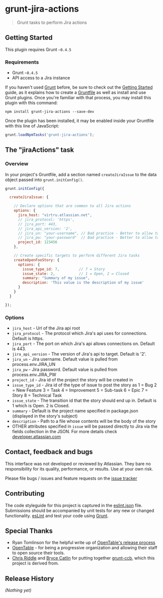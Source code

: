 # grunt-jira-actions

> Grunt tasks to perform Jira actions

## Getting Started
This plugin requires Grunt `~0.4.5`

### Requirements

* Grunt `~0.4.5`
* API access to a Jira instance

If you haven't used [Grunt](http://gruntjs.com/) before, be sure to check out the [Getting Started](http://gruntjs.com/getting-started) guide, as it explains how to create a [Gruntfile](http://gruntjs.com/sample-gruntfile) as well as install and use Grunt plugins. Once you're familiar with that process, you may install this plugin with this command:

```shell
npm install grunt-jira-actions --save-dev
```

Once the plugin has been installed, it may be enabled inside your Gruntfile with this line of JavaScript:

```js
grunt.loadNpmTasks('grunt-jira-actions');
```

## The "jiraActions" task

### Overview
In your project's Gruntfile, add a section named `createJiraIssue` to the data object passed into `grunt.initConfig()`.

```js
grunt.initConfig({

  createJiraIssue: {

    // Declare options that are common to all Jira actions
    options: {
      jira_host: "virtru.atlassian.net",
      // jira_protocol: 'https',
      // jira_port: 443,
      // jira_api_version: '2',
      // jira_un: "your-username", // Bad practice - Better to allow task to pull JIRA_UN from ENV
      // jira_pw: "your-password"  // Bad practice - Better to allow task to pull JIRA_PW from ENV
      project_id: 123456
    },

    // Create specific targets to perform different Jira tasks
    createOpenFooStory: {
      options: {
        issue_type_id: 7,         // 7 = Story
        issue_state: 2,           // 1 = Open, 2 = Closed
        summary: "Summary of my issue",
        description: 'This value is the description of my issue'
      }
    }
  }

});
```

### Options

- `jira_host` - Url of the Jira api root
- `jira_protocol` - The protocol which Jira's api uses for connections. Default is https.
- `jira_port` - The port on which Jira's api allows connections on. Default is 443.
- `jira_api_version` - The version of Jira's api to target. Default is '2'.
- `jira_un` - Jira username. Default value is pulled from process.env.JIRA_UN
- `jira_pw` - Jira password. Default value is pulled from process.env.JIRA_PW
- `project_id` - Jira id of the project the story will be created in
- `issue_type_id` - Jira id of the type of issue to post the story as
    1 = Bug
    2 = New Feature
    3 = Task
    4 = Improvement
    5 = Sub-task
    6 = Epic
    7 = Story
    8 = Technical Task
- `issue_state` - The transition id that the story should end up in. Default is 1 which is Open. 2 is Closed.
- `summary` - Default is the project name specified in package.json (displayed in the story's subject)
- `description` - Path to a file whose contents will be the body of the story
- OTHER attributes specified in `issue` will be passed directly to Jira via the fields collection in the JSON. For more details check [developer.atlassian.com](https://developer.atlassian.com/display/JIRADEV/JIRA+REST+API+Example+-+Create+Issue)

## Contact, feedback and bugs

This interface was not developed or reviewed by Atlassian. They bare no responsibility for its quality, performance, or results. Use at your own risk.

Please file bugs / issues and feature requests on the [issue tracker](https://github.com/jwtd/grunt-jira-actions/issues)

## Contributing
The code styleguide for this project is captured in the [eslint.json](https://github.com/jwtd/grunt-jira-actions/blob/master/eslint.json) file. Submissions should be accompanied by unit tests for any new or changed functionality. [esLint](http://eslint.org/) and test your code using [Grunt](http://gruntjs.com/).

## Special Thanks
* Ryan Tomlinson for the helpful write up of [OpenTable's release process](http://tech.opentable.co.uk/blog/2014/05/19/continuous-delivery-automating-deployment-visibility/)
* [OpenTable](https://github.com/opentable) - for being a progressive organization and allowing their staff to open source their tools.
* [Chris Riddle](https://github.com/christriddle) and [Bryce Catlin](https://github.com/bcatlin) for putting together [grunt-ccb](https://github.com/opentable/grunt-ccb), which this project is derived from.


## Release History
_(Nothing yet)_
